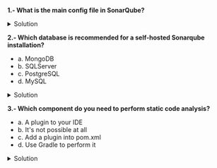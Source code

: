 

**1.- What is the main config file in SonarQube?**

<details>
  <summary>Solution</summary>

- **sonar.properties**

</details>

**2.- Which database is recommended for a self-hosted Sonarqube installation?**

- a. MongoDB
- b. SQLServer
- c. PostgreSQL
- d. MySQL

<details>
  <summary>Solution</summary>

- **PostgreSQL**

</details>

**3.- Which component do you need to perform static code analysis?**

- a. A plugin to your IDE
- b. It's not possible at all
- c. Add a plugin into pom.xml
- d. Use Gradle to perform it 

<details>
  <summary>Solution</summary>

- **a and c**

</details>
